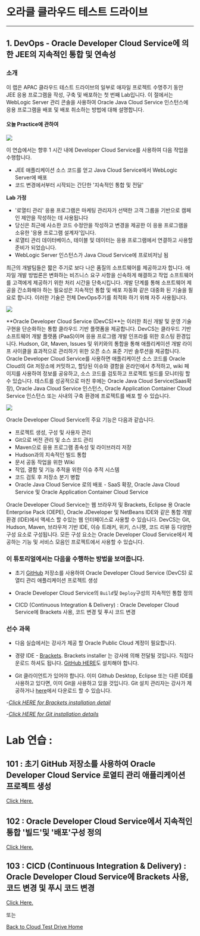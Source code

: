 # 오라클 클라우드 테스트 드라이브 #
-----
## 1. DevOps - Oracle Developer Cloud Service에 의한 JEE의 지속적인 통합 및 연속성 ##


### 소개 ###
이 랩은 APAC 클라우드 테스트 드라이브의 일부로 애자일 프로젝트 수명주기 동안 JEE 응용 프로그램을 작성, 구축 및 배포하는 첫 번째 Lab입니다. 이 절에서는 WebLogic Server 관리 콘솔을 사용하여 Oracle Java Cloud Service 인스턴스에 응용 프로그램을 배포 및 배포 취소하는 방법에 대해 설명합니다. 

#### 오늘 Practice에 관하여 

![](images/jcs.scope.png)


이 연습에서는 향후 1 시간 내에 Developer Cloud Service를 사용하여 다음 작업을 수행합니다. 
+ JEE 애플리케이션 소스 코드를 얻고 Java Cloud Service에서 WebLogic Server에 배포 
+ 코드 변경에서부터 시작되는 간단한 '지속적인 통합 및 전달'

**Lab 가정**
+ '로열티 관리' 응용 프로그램은 마케팅 관리자가 선택한 고객 그룹을 기반으로 캠페인 제안을 작성하는 데 사용됩니다 
+ 당신은 최근에 사소한 코드 수정안을 작성하고 변경을 제공한 이 응용 프로그램을 소유한 '응용 프로그램 설계자'입니다. 
+ 로열티 관리 데이터베이스, 테이블 및 데이터는 응용 프로그램에서 연결하고 사용할 준비가 되었습니다. 
+ WebLogic Server 인스턴스가 Java Cloud Service에 프로비저닝 됨 

최근의 개발팀들은 짧은 주기로 보다 나은 품질의  소프트웨어를 제공하고자 합니다. 애자일 개발 방법론은 변화하는 비즈니스 요구 사항을 신속하게 해결하고 작업 소프트웨어를 고객에게 제공하기 위한 처리 시간을 단축시킵니다. 개발 단계를 통해 소프트웨어 제공을 간소화해야 하는 필요성은 지속적인 통합 및 배포 자동화 같은 대중화 된 기술을 필요로 합니다. 이러한 기술은 전체 DevOps주기를 최적화 하기 위해 자주 사용됩니다. 

![](images/business.value.png)


**Oracle Developer Cloud Service (DevCS)**는 이러한 최신 개발 및 운영 기술 구현을 단순화하는 통합 클라우드 기반 플랫폼을 제공합니다. DevCS는 클라우드 기반 소프트웨어 개발 플랫폼 (PaaS)이며 응용 프로그램 개발 인프라를 위한 호스팅 환경입니다. Hudson, Git, Maven, Issues 및 위키와의 통합을 통해 애플리케이션 개발 라이프 사이클을 효과적으로 관리하기 위한 오픈 소스 표준 기반 솔루션을 제공합니다. Oracle Developer Cloud Service를 사용하면 애플리케이션 소스 코드를 Oracle Cloud의 Git 저장소에 커밋하고, 할당된 이슈와  결함을 온라인에서 추적하고, wiki 페이지를 사용하여 정보를 공유하고, 소스 코드를 검토하고 프로젝트 빌드를 모니터링 할 수 있습니다. 테스트를 성공적으로 마친 후에는 Oracle Java Cloud Service(Saas확장), Oracle Java Cloud Service 인스턴스, Oracle Application Container Cloud Service 인스턴스 또는 사내의 구축 환경에 프로젝트를 배포 할 수 있습니다. 

![](images/00.dcs.png)


Oracle Developer Cloud Service의 주요 기능은 다음과 같습니다. 
+ 프로젝트 생성, 구성 및 사용자 관리 
+ Git으로 버전 관리 및 소스 코드 관리 
+ Maven으로 응용 프로그램 종속성 및 라이브러리 저장 
+ Hudson과의 지속적인 빌드 통합 
+ 문서 공동 작업을 위한 Wiki 
+ 작업, 결함 및 기능 추적을 위한 이슈 추적 시스템
+ 코드 검토 후 저장소 분기 병합 
+ Oracle Java Cloud Service 로의 배포 - SaaS 확장, Oracle Java Cloud Service 및 Oracle Application Container Cloud Service 

Oracle Developer Cloud Service는 웹 브라우저 및 Brackets, Eclipse 용 Oracle Enterprise Pack (OEPE), Oracle JDeveloper 및 NetBeans IDE와 같은 통합 개발 환경 (IDE)에서 액세스 할 수있는 웹 인터페이스로 사용할 수 있습니다. DevCS는 Git, Hudson, Maven, 브라우저 기반 IDE, 이슈 트래커, 위키, 스니펫, 코드 리뷰 등 다양한 구성 요소로 구성됩니다. 모든 구성 요소는 Oracle Developer Cloud Service에서 제공하는 기능 및 서비스 모음인 프로젝트에서 사용할 수 있습니다. 

### 이 튜토리얼에서는 다음을 수행하는 방법을 보여줍니다. ###

- 초기 [GitHub](https://github.com) 저장소를 사용하여 Oracle Developer Cloud Service (DevCS) 로열티 관리 애플리케이션 프로젝트 생성 

- Oracle Developer Cloud Service의 `Build`및 `Deploy`구성의 지속적인 통합 정의 

- CICD (Continuous Integration &amp; Delivery) : Oracle Developer Cloud Service에 Brackets 사용, 코드 변경 및 푸시 코드 변경 

### 선수 과목 ### 


- 다음 실습에서는 강사가 제공 할 Oracle Public Cloud 계정이 필요합니다. 
- 경량 IDE - [Brackets](http://brackets.io/). Brackets installer 는 강사에 의해 전달될 것입니다. 직접다운로드 하셔도 됩니다. [GitHub HERE](https://github.com/adobe/brackets/releases)도 설치해야 합니다. 

- Git 클라이언트가 있어야 합니다. 이미 Github Desktop, Eclipse 또는 다른 IDE를 사용하고 있다면, 이미 Git을 사용하고 있을 것입니다. Git 설치 관리자는 강사가 제공하거나 [here](https://git-scm.com/downloads)에서 다운로드 할 수 있습니다. 

-*[Click HERE for Brackets installation detail](brackets.md)*

-*[Click HERE for Git installation details](gitclient.md)*

# Lab 연습 : # 


## 101 : 초기 GitHub 저장소를 사용하여 Oracle Developer Cloud Service 로열티 관리 애플리케이션 프로젝트 생성 ##


[Click Here.](101-JavaAppsLab.md) 

## 102 : Oracle Developer Cloud Service에서 지속적인 통합 '빌드'및 '배포'구성 정의 ## 


[Click Here.](102-JavaAppsLab.md) 

## 103 : CICD (Continuous Integration &amp; Delivery) : Oracle Developer Cloud Service에 Brackets 사용, 코드 변경 및 푸시 코드 변경 ## 


[Click Here.](103-JavaAppsLab.md) 

또는 

[Back to Cloud Test Drive Home](../README.md) 

